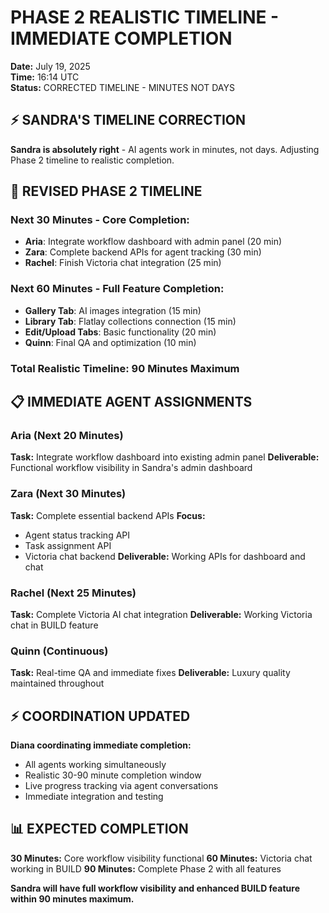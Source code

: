 # PHASE 2 REALISTIC TIMELINE - IMMEDIATE COMPLETION
**Date:** July 19, 2025  
**Time:** 16:14 UTC  
**Status:** CORRECTED TIMELINE - MINUTES NOT DAYS

## ⚡ SANDRA'S TIMELINE CORRECTION

**Sandra is absolutely right** - AI agents work in minutes, not days. Adjusting Phase 2 timeline to realistic completion.

## 🚀 REVISED PHASE 2 TIMELINE

### **Next 30 Minutes - Core Completion:**
- **Aria**: Integrate workflow dashboard with admin panel (20 min)
- **Zara**: Complete backend APIs for agent tracking (30 min)
- **Rachel**: Finish Victoria chat integration (25 min)

### **Next 60 Minutes - Full Feature Completion:**
- **Gallery Tab**: AI images integration (15 min)
- **Library Tab**: Flatlay collections connection (15 min)
- **Edit/Upload Tabs**: Basic functionality (20 min)
- **Quinn**: Final QA and optimization (10 min)

### **Total Realistic Timeline: 90 Minutes Maximum**

## 📋 IMMEDIATE AGENT ASSIGNMENTS

### **Aria (Next 20 Minutes)**
**Task:** Integrate workflow dashboard into existing admin panel
**Deliverable:** Functional workflow visibility in Sandra's admin dashboard

### **Zara (Next 30 Minutes)**  
**Task:** Complete essential backend APIs
**Focus:**
- Agent status tracking API
- Task assignment API  
- Victoria chat backend
**Deliverable:** Working APIs for dashboard and chat

### **Rachel (Next 25 Minutes)**
**Task:** Complete Victoria AI chat integration
**Deliverable:** Working Victoria chat in BUILD feature

### **Quinn (Continuous)**
**Task:** Real-time QA and immediate fixes
**Deliverable:** Luxury quality maintained throughout

## ⚡ COORDINATION UPDATED

**Diana coordinating immediate completion:**
- All agents working simultaneously 
- Realistic 30-90 minute completion window
- Live progress tracking via agent conversations
- Immediate integration and testing

## 📊 EXPECTED COMPLETION

**30 Minutes:** Core workflow visibility functional
**60 Minutes:** Victoria chat working in BUILD
**90 Minutes:** Complete Phase 2 with all features

**Sandra will have full workflow visibility and enhanced BUILD feature within 90 minutes maximum.**